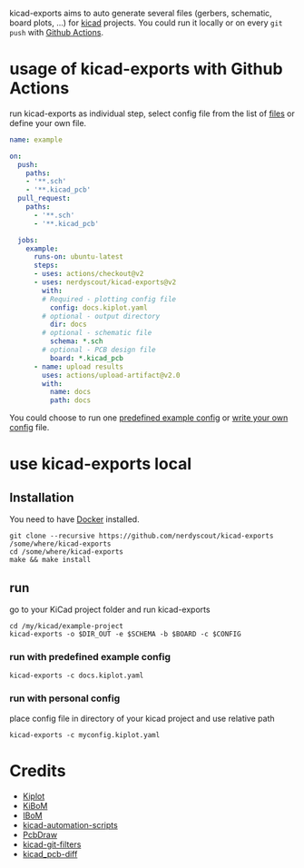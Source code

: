 kicad-exports aims to auto generate several files (gerbers, schematic, board plots, ...) for [kicad](https://kicad-pcb.org/) projects. You could run it locally or on every `git push` with [Github Actions](https://github.com/actions/).

# usage of kicad-exports with Github Actions
run kicad-exports as individual step, select config file from the list of [files](/config) or define your own file.
```yaml
name: example

on:
  push:
    paths:
    - '**.sch'
    - '**.kicad_pcb'
  pull_request:
    paths:
      - '**.sch'
      - '**.kicad_pcb'

  jobs:
    example:
      runs-on: ubuntu-latest
      steps:
      - uses: actions/checkout@v2
      - uses: nerdyscout/kicad-exports@v2
        with:
        # Required - plotting config file
          config: docs.kiplot.yaml
        # optional - output directory
          dir: docs
        # optional - schematic file
          schema: *.sch
        # optional - PCB design file
          board: *.kicad_pcb
      - name: upload results
        uses: actions/upload-artifact@v2.0
        with:
          name: docs
          path: docs
```
You could choose to run one [predefined example config](/config) or [write your own config](https://github.com/nerdyscout/kiplot#the-configuration-file) file. 


# use kicad-exports local 
## Installation
You need to have [Docker](https://www.docker.com/) installed.

```
git clone --recursive https://github.com/nerdyscout/kicad-exports /some/where/kicad-exports
cd /some/where/kicad-exports
make && make install
```

## run
go to your KiCad project folder and run kicad-exports
```
cd /my/kicad/example-project
kicad-exports -o $DIR_OUT -e $SCHEMA -b $BOARD -c $CONFIG 
```

### run with predefined example config
```
kicad-exports -c docs.kiplot.yaml 
```
### run with personal config
place config file in directory of your kicad project and use relative path
```
kicad-exports -c myconfig.kiplot.yaml 
```

# Credits
- [Kiplot](https://github.com/INTI-CMNB/kiplot)
- [KiBoM](https://github.com/SchrodingersGat/KiBoM)
- [IBoM](https://github.com/openscopeproject/InteractiveHtmlBom/wiki/Usage)
- [kicad-automation-scripts](https://github.com/INTI-CMNB/kicad-automation-scripts)
- [PcbDraw](https://github.com/yaqwsx/PcbDraw)
- [kicad-git-filters](https://github.com/INTI-CMNB/kicad-git-filters)
- [kicad_pcb-diff](https://github.com/INTI-CMNB/kicad_pcb-diff)
